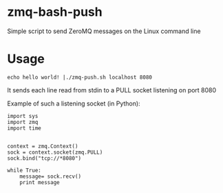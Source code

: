 zmq-bash-push
=============

Simple script to send ZeroMQ messages on the Linux command line

Usage
========

    echo hello world! |./zmq-push.sh localhost 8080

It sends each line read from stdin to a PULL socket listening on port 8080

Example of such a  listening socket (in Python):

    import sys
    import zmq
    import time


    context = zmq.Context()
    sock = context.socket(zmq.PULL)
    sock.bind("tcp://*8080")

    while True:
        message= sock.recv()
        print message
